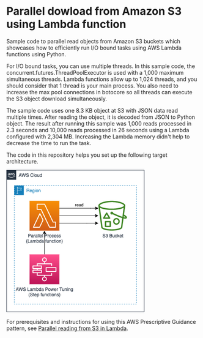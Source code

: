 # Parallel dowload from Amazon S3 using Lambda function

Sample code to parallel read objects from Amazon S3 buckets which
showcases how to efficiently run I/O bound tasks using AWS Lambda
functions using Python.

For I/O bound tasks, you can use multiple threads. In this sample
code, the concurrent.futures.ThreadPoolExecutor is used with a 1,000
maximum simultaneous threads. Lambda functions allow up to 1,024
threads, and you should consider that 1 thread is your main process.
You also need to increase the max pool connections in botocore so all
threads can execute the S3 object download simultaneously.

The sample code uses one 8.3 KB object at S3 with JSON data read 
multiple times. After reading the object, it is decoded from JSON to 
Python object. The result after running this sample was 1,000 reads 
processed in 2.3 seconds and 10,000 reads processed in 26 seconds using 
a Lambda configured with 2,304 MB. Increasing the Lambda memory didn't 
help to decrease the time to run the task.​

The code in this repository helps you set up the following target
architecture.

![Target architecture diagram](architecture.png "Architecture image")​

For prerequisites and instructions for using this AWS Prescriptive
Guidance pattern, see [Parallel reading from S3 in Lambda](https://apg-library.amazonaws.com/content/b46e9b16-9842-4291-adfa-3ef012b89aec). 